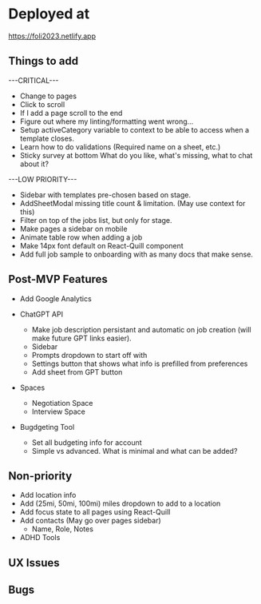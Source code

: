 # Deployed at

https://foli2023.netlify.app

## Things to add

---CRITICAL---
-   Change to pages
-   Click to scroll
-   If I add a page scroll to the end
-   Figure out where my linting/formatting went wrong...
-   Setup activeCategory variable to context to be able to access when a template closes.
-   Learn how to do validations (Required name on a sheet, etc.)
-   Sticky survey at bottom
    What do you like, what's missing, what to chat about it?


---LOW PRIORITY---
-   Sidebar with templates pre-chosen based on stage.
-   AddSheetModal missing title count & limitation. (May use context for this)
-   Filter on top of the jobs list, but only for stage.
-   Make pages a sidebar on mobile
-   Animate table row when adding a job
-   Make 14px font default on React-Quill component
-   Add full job sample to onboarding with as many docs that make sense.

## Post-MVP Features

-   Add Google Analytics
-   ChatGPT API
    -   Make job description persistant and automatic on job creation (will make future GPT links easier).
    -   Sidebar
    -   Prompts dropdown to start off with
    -   Settings button that shows what info is prefilled from preferences
    -   Add sheet from GPT button

-   Spaces
    -   Negotiation Space
    -   Interview Space
-   Bugdgeting Tool
    -   Set all budgeting info for account
    -   Simple vs advanced. What is minimal and what can be added?


## Non-priority

-   Add location info
-   Add (25mi, 50mi, 100mi) miles dropdown to add to a location
-   Add focus state to all pages using React-Quill
-   Add contacts (May go over pages sidebar)
    -   Name, Role, Notes
-   ADHD Tools

## UX Issues

## Bugs

